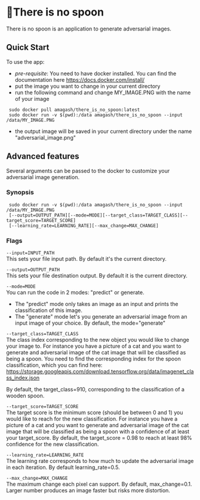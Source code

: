 
🥄There is no spoon 
===========
There is no spoon is an application to generate adversarial images.

## Quick Start
To use the app:
- *pre-requisite*: You need to have docker installed. You can find the documentation 
here https://docs.docker.com/install/
- put the image you want to change in your current directory
- run the following command and change MY_IMAGE.PNG with the name of your image
```
 sudo docker pull amagash/there_is_no_spoon:latest
 sudo docker run -v $(pwd):/data amagash/there_is_no_spoon --input /data/MY_IMAGE.PNG
```
- the output image will be saved in your current directory under the name "adversarial_image.png"

## Advanced features
Several arguments can be passed to the docker to customize your adversarial image generation.

### Synopsis

     sudo docker run -v $(pwd):/data amagash/there_is_no_spoon --input /data/MY_IMAGE.PNG
     [--output=OUTPUT_PATH][--mode=MODE][--target_class=TARGET_CLASS][--target_score=TARGET_SCORE]
     [--learning_rate=LEARNING_RATE][--max_change=MAX_CHANGE]

### Flags
`--input=INPUT_PATH`\
This sets your file input path. By default it's the current directory.

`--output=OUTPUT_PATH`\
This sets your file destination output. By default it is the current directory.

`--mode=MODE`\
You can run the code in 2 modes: "predict" or generate.
- The "predict" mode only takes an image as an input and prints the classification of this image.
- The "generate" mode let's you generate an adversarial image from an input image of your choice.
By default, the mode="generate"

`--target_class=TARGET_CLASS`\
The class index corresponding to the new object you would like to change your image to. For instance
you have a picture of a cat and you want to generate and adversarial image of the cat image 
that will be classified as being a spoon. 
You need to find the corresponding index for the
spoon classification, which you can find here: 
https://storage.googleapis.com/download.tensorflow.org/data/imagenet_class_index.json

By default, the target_class=910, corresponding to the 
classification of a wooden spoon.

`--target_score=TARGET_SCORE`\
The target score is the minimum score (should be between 0 and 1) you would like to reach for 
the new classification. For instance you have a picture of a cat and you
want to generate and adversarial image of the cat image that will be classified as being a spoon
with a confidence of at least your target_score. By default, the target_score = 0.98 to reach
at least 98% confidence for the new classification.

`--learning_rate=LEARNING_RATE`\
The learning rate corresponds to how much to update the adversarial image in each iteration. 
By default learning_rate=0.5.

`--max_change=MAX_CHANGE`\
The maximum change each pixel can support. By default, max_change=0.1.
Larger number produces an image faster but risks more distortion.

